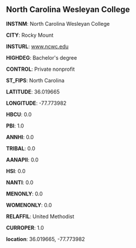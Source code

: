 
North Carolina Wesleyan College
---
**INSTNM**: North Carolina Wesleyan College

**CITY**: Rocky Mount

**INSTURL**: www.ncwc.edu

**HIGHDEG**: Bachelor's degree

**CONTROL**: Private nonprofit

**ST_FIPS**: North Carolina

**LATITUDE**: 36.019665

**LONGITUDE**: -77.773982

**HBCU**: 0.0

**PBI**: 1.0

**ANNHI**: 0.0

**TRIBAL**: 0.0

**AANAPII**: 0.0

**HSI**: 0.0

**NANTI**: 0.0

**MENONLY**: 0.0

**WOMENONLY**: 0.0

**RELAFFIL**: United Methodist

**CURROPER**: 1.0

**location**: 36.019665, -77.773982